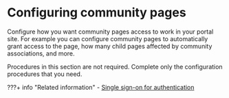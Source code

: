 # Configuring community pages

Configure how you want community pages access to work in your portal site. For example you can configure community pages to automatically grant access to the page, how many child pages affected by community associations, and more.

Procedures in this section are not required. Complete only the configuration procedures that you need.

<!--
-   **[Automatically grant page access to community members](../admin-system/commpages_delegate_access.md)**  
If you want community members to automatically be able to access the page, without explicitly configuring access, you must enable that feature. Community membership must be integrated with portal security before you can enable this feature.
-   **[Overriding access control integration during community page instantiation](../admin-system/commpages_create_mapping_overac.md)**  
The Restrict view access to this page to community members setting on a community page automatically grants access to the page to members of the associated community. When specified on a page template, the setting is also applied to any pages that are created from the template. However, you can override this setting on a page template by defining a page parameter.
-   **[Configure limits for propagation of community associations](../admin-system/commpages_limitpropagation.md)**  
You can control how many nested child pages that are affected by community associations and changed community associations.
-   **[Configuring the number of retrieved communities](../admin-system/commpages_picker_size.md)**  
You can define how many communities are retrieved from the HCL Connections server when searching for communities in the Page Associations window. -->


???+ info "Related information"
    - [Single sign-on for authentication](https://www.ibm.com/docs/en/SSAW57_8.5.5/com.ibm.websphere.nd.doc/ae/csec_ssovo.html)

